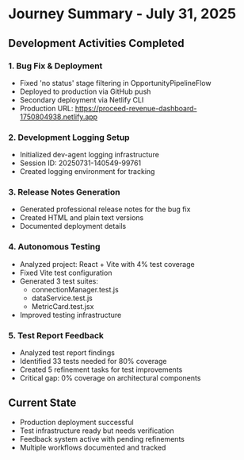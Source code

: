 # Journey Summary - July 31, 2025

## Development Activities Completed

### 1. Bug Fix & Deployment
- Fixed 'no status' stage filtering in OpportunityPipelineFlow
- Deployed to production via GitHub push
- Secondary deployment via Netlify CLI
- Production URL: https://proceed-revenue-dashboard-1750804938.netlify.app

### 2. Development Logging Setup
- Initialized dev-agent logging infrastructure
- Session ID: 20250731-140549-99761
- Created logging environment for tracking

### 3. Release Notes Generation
- Generated professional release notes for the bug fix
- Created HTML and plain text versions
- Documented deployment details

### 4. Autonomous Testing
- Analyzed project: React + Vite with 4% test coverage
- Fixed Vite test configuration
- Generated 3 test suites:
  - connectionManager.test.js
  - dataService.test.js
  - MetricCard.test.jsx
- Improved testing infrastructure

### 5. Test Report Feedback
- Analyzed test report findings
- Identified 33 tests needed for 80% coverage
- Created 5 refinement tasks for test improvements
- Critical gap: 0% coverage on architectural components

## Current State
- Production deployment successful
- Test infrastructure ready but needs verification
- Feedback system active with pending refinements
- Multiple workflows documented and tracked
